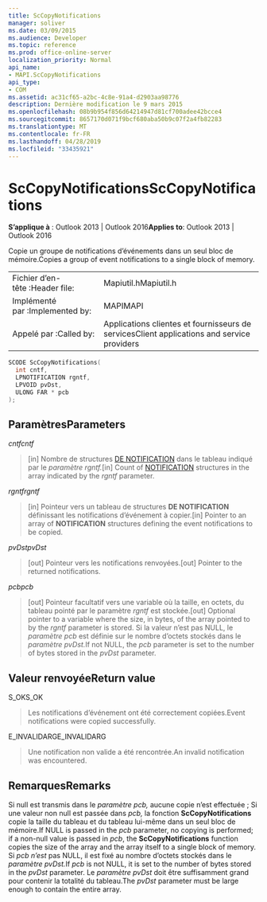 ```yaml
---
title: ScCopyNotifications
manager: soliver
ms.date: 03/09/2015
ms.audience: Developer
ms.topic: reference
ms.prod: office-online-server
localization_priority: Normal
api_name:
- MAPI.ScCopyNotifications
api_type:
- COM
ms.assetid: ac31cf65-a2bc-4c8e-91a4-d2903aa98776
description: Dernière modification le 9 mars 2015
ms.openlocfilehash: 08b9b954f856d64214947d81cf700adee42bcce4
ms.sourcegitcommit: 8657170d071f9bcf680aba50b9c07f2a4fb82283
ms.translationtype: MT
ms.contentlocale: fr-FR
ms.lasthandoff: 04/28/2019
ms.locfileid: "33435921"
---
```

# <a name="sccopynotifications"></a><span data-ttu-id="33c7e-103">ScCopyNotifications</span><span class="sxs-lookup"><span data-stu-id="33c7e-103">ScCopyNotifications</span></span>

  
  
<span data-ttu-id="33c7e-104">**S’applique à** : Outlook 2013 | Outlook 2016</span><span class="sxs-lookup"><span data-stu-id="33c7e-104">**Applies to**: Outlook 2013 | Outlook 2016</span></span> 
  
<span data-ttu-id="33c7e-105">Copie un groupe de notifications d’événements dans un seul bloc de mémoire.</span><span class="sxs-lookup"><span data-stu-id="33c7e-105">Copies a group of event notifications to a single block of memory.</span></span> 
  
|||
|:-----|:-----|
|<span data-ttu-id="33c7e-106">Fichier d’en-tête :</span><span class="sxs-lookup"><span data-stu-id="33c7e-106">Header file:</span></span>  <br/> |<span data-ttu-id="33c7e-107">Mapiutil.h</span><span class="sxs-lookup"><span data-stu-id="33c7e-107">Mapiutil.h</span></span>  <br/> |
|<span data-ttu-id="33c7e-108">Implémenté par :</span><span class="sxs-lookup"><span data-stu-id="33c7e-108">Implemented by:</span></span>  <br/> |<span data-ttu-id="33c7e-109">MAPI</span><span class="sxs-lookup"><span data-stu-id="33c7e-109">MAPI</span></span>  <br/> |
|<span data-ttu-id="33c7e-110">Appelé par :</span><span class="sxs-lookup"><span data-stu-id="33c7e-110">Called by:</span></span>  <br/> |<span data-ttu-id="33c7e-111">Applications clientes et fournisseurs de services</span><span class="sxs-lookup"><span data-stu-id="33c7e-111">Client applications and service providers</span></span>  <br/> |
   
```cpp
SCODE ScCopyNotifications(
  int cntf,
  LPNOTIFICATION rgntf,
  LPVOID pvDst,
  ULONG FAR * pcb
);
```

## <a name="parameters"></a><span data-ttu-id="33c7e-112">Paramètres</span><span class="sxs-lookup"><span data-stu-id="33c7e-112">Parameters</span></span>

 <span data-ttu-id="33c7e-113">_cntf_</span><span class="sxs-lookup"><span data-stu-id="33c7e-113">_cntf_</span></span>
  
> <span data-ttu-id="33c7e-114">[in] Nombre de structures [DE NOTIFICATION](notification.md) dans le tableau indiqué par le _paramètre rgntf._</span><span class="sxs-lookup"><span data-stu-id="33c7e-114">[in] Count of [NOTIFICATION](notification.md) structures in the array indicated by the  _rgntf_ parameter.</span></span> 
    
 <span data-ttu-id="33c7e-115">_rgntf_</span><span class="sxs-lookup"><span data-stu-id="33c7e-115">_rgntf_</span></span>
  
> <span data-ttu-id="33c7e-116">[in] Pointeur vers un tableau de structures **DE NOTIFICATION** définissant les notifications d’événement à copier.</span><span class="sxs-lookup"><span data-stu-id="33c7e-116">[in] Pointer to an array of **NOTIFICATION** structures defining the event notifications to be copied.</span></span> 
    
 <span data-ttu-id="33c7e-117">_pvDst_</span><span class="sxs-lookup"><span data-stu-id="33c7e-117">_pvDst_</span></span>
  
> <span data-ttu-id="33c7e-118">[out] Pointeur vers les notifications renvoyées.</span><span class="sxs-lookup"><span data-stu-id="33c7e-118">[out] Pointer to the returned notifications.</span></span> 
    
 <span data-ttu-id="33c7e-119">_pcb_</span><span class="sxs-lookup"><span data-stu-id="33c7e-119">_pcb_</span></span>
  
> <span data-ttu-id="33c7e-120">[out] Pointeur facultatif vers une variable où la taille, en octets, du tableau pointé par le paramètre  _rgntf_ est stockée.</span><span class="sxs-lookup"><span data-stu-id="33c7e-120">[out] Optional pointer to a variable where the size, in bytes, of the array pointed to by the  _rgntf_ parameter is stored.</span></span> <span data-ttu-id="33c7e-121">Si la valeur n’est pas NULL, le _paramètre pcb_ est définie sur le nombre d’octets stockés dans le _paramètre pvDst._</span><span class="sxs-lookup"><span data-stu-id="33c7e-121">If not NULL, the  _pcb_ parameter is set to the number of bytes stored in the  _pvDst_ parameter.</span></span> 
    
## <a name="return-value"></a><span data-ttu-id="33c7e-122">Valeur renvoyée</span><span class="sxs-lookup"><span data-stu-id="33c7e-122">Return value</span></span>

<span data-ttu-id="33c7e-123">S_OK</span><span class="sxs-lookup"><span data-stu-id="33c7e-123">S_OK</span></span>
  
> <span data-ttu-id="33c7e-124">Les notifications d’événement ont été correctement copiées.</span><span class="sxs-lookup"><span data-stu-id="33c7e-124">Event notifications were copied successfully.</span></span>
    
<span data-ttu-id="33c7e-125">E_INVALIDARG</span><span class="sxs-lookup"><span data-stu-id="33c7e-125">E_INVALIDARG</span></span>
  
> <span data-ttu-id="33c7e-126">Une notification non valide a été rencontrée.</span><span class="sxs-lookup"><span data-stu-id="33c7e-126">An invalid notification was encountered.</span></span>
    
## <a name="remarks"></a><span data-ttu-id="33c7e-127">Remarques</span><span class="sxs-lookup"><span data-stu-id="33c7e-127">Remarks</span></span>

<span data-ttu-id="33c7e-128">Si null est transmis dans le  _paramètre pcb,_ aucune copie n’est effectuée ; Si une valeur non null est passée dans  _pcb,_ la fonction **ScCopyNotifications** copie la taille du tableau et du tableau lui-même dans un seul bloc de mémoire.</span><span class="sxs-lookup"><span data-stu-id="33c7e-128">If NULL is passed in the  _pcb_ parameter, no copying is performed; if a non-null value is passed in  _pcb_, the **ScCopyNotifications** function copies the size of the array and the array itself to a single block of memory.</span></span> <span data-ttu-id="33c7e-129">Si _pcb n’est_ pas NULL, il est fixé au nombre d’octets stockés dans le _paramètre pvDst._</span><span class="sxs-lookup"><span data-stu-id="33c7e-129">If  _pcb_ is not NULL, it is set to the number of bytes stored in the  _pvDst_ parameter.</span></span> <span data-ttu-id="33c7e-130">Le  _paramètre pvDst_ doit être suffisamment grand pour contenir la totalité du tableau.</span><span class="sxs-lookup"><span data-stu-id="33c7e-130">The  _pvDst_ parameter must be large enough to contain the entire array.</span></span> 
  

